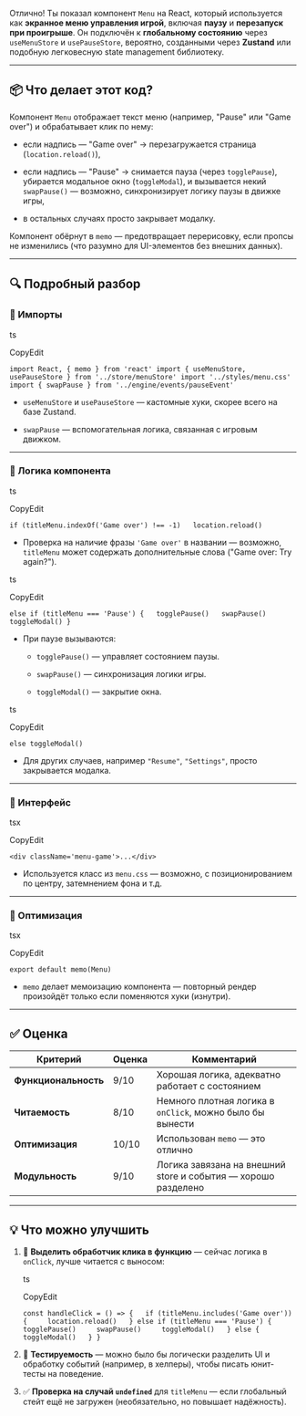 Отлично! Ты показал компонент `Menu` на React, который используется как **экранное меню управления игрой**, включая **паузу** и **перезапуск при проигрыше**. Он подключён к **глобальному состоянию** через `useMenuStore` и `usePauseStore`, вероятно, созданными через **Zustand** или подобную легковесную state management библиотеку.

---

## 📦 Что делает этот код?

Компонент `Menu` отображает текст меню (например, "Pause" или "Game over") и обрабатывает клик по нему:

- если надпись — "Game over" → перезагружается страница (`location.reload()`),
    
- если надпись — "Pause" → снимается пауза (через `togglePause`), убирается модальное окно (`toggleModal`), и вызывается некий `swapPause()` — возможно, синхронизирует логику паузы в движке игры,
    
- в остальных случаях просто закрывает модалку.
    

Компонент обёрнут в `memo` — предотвращает перерисовку, если пропсы не изменились (что разумно для UI-элементов без внешних данных).

---

## 🔍 Подробный разбор

### 📁 Импорты

ts

CopyEdit

`import React, { memo } from 'react' import { useMenuStore, usePauseStore } from '../store/menuStore' import '../styles/menu.css' import { swapPause } from '../engine/events/pauseEvent'`

- `useMenuStore` и `usePauseStore` — кастомные хуки, скорее всего на базе Zustand.
    
- `swapPause` — вспомогательная логика, связанная с игровым движком.
    

---

### 🧠 Логика компонента

ts

CopyEdit

`if (titleMenu.indexOf('Game over') !== -1)   location.reload()`

- Проверка на наличие фразы `'Game over'` в названии — возможно, `titleMenu` может содержать дополнительные слова ("Game over: Try again?").
    

ts

CopyEdit

`else if (titleMenu === 'Pause') {   togglePause()   swapPause()   toggleModal() }`

- При паузе вызываются:
    
    - `togglePause()` — управляет состоянием паузы.
        
    - `swapPause()` — синхронизация логики игры.
        
    - `toggleModal()` — закрытие окна.
        

ts

CopyEdit

`else toggleModal()`

- Для других случаев, например `"Resume"`, `"Settings"`, просто закрывается модалка.
    

---

### 🎨 Интерфейс

tsx

CopyEdit

`<div className='menu-game'>...</div>`

- Используется класс из `menu.css` — возможно, с позиционированием по центру, затемнением фона и т.д.
    

---

### 🧠 Оптимизация

tsx

CopyEdit

`export default memo(Menu)`

- `memo` делает мемоизацию компонента — повторный рендер произойдёт только если поменяются хуки (изнутри).
    

---

## ✅ Оценка

|Критерий|Оценка|Комментарий|
|---|---|---|
|**Функциональность**|9/10|Хорошая логика, адекватно работает с состоянием|
|**Читаемость**|8/10|Немного плотная логика в `onClick`, можно было бы вынести|
|**Оптимизация**|10/10|Использован `memo` — это отлично|
|**Модульность**|9/10|Логика завязана на внешний store и события — хорошо разделено|

---

## 💡 Что можно улучшить

1. 💬 **Выделить обработчик клика в функцию** — сейчас логика в `onClick`, лучше читается с выносом:
    
    ts
    
    CopyEdit
    
    `const handleClick = () => {   if (titleMenu.includes('Game over')) {     location.reload()   } else if (titleMenu === 'Pause') {     togglePause()     swapPause()     toggleModal()   } else {     toggleModal()   } }`
    
2. 🧪 **Тестируемость** — можно было бы логически разделить UI и обработку событий (например, в хелперы), чтобы писать юнит-тесты на поведение.
    
3. ✅ **Проверка на случай `undefined`** для `titleMenu` — если глобальный стейт ещё не загружен (необязательно, но повышает надёжность).